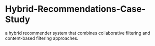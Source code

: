 # Hybrid-Recommendations-Case-Study
a hybrid recommender system that combines collaborative filtering and content-based filtering approaches.
